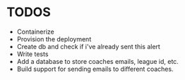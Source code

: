# TODOS

- Containerize
- Provision the deployment
- Create db and check if i've already sent this alert
- Write tests
- Add a database to store coaches emails, league id, etc.
- Build support for sending emails to different coaches.
